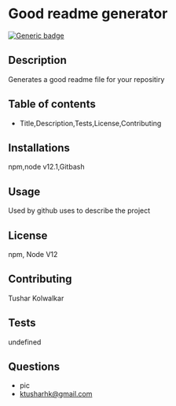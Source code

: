 
  
  # Good readme generator
  [![Generic badge](https://img.shields.io/badge/GoodReadme-Generator-green.svg)](https://github.com/tushark-bootcamp/a9-good-readme-generator)
  
  ## Description
  Generates a good readme file for your repositiry
  
  ## Table of contents
  * Title,Description,Tests,License,Contributing
  
  ## Installations
  npm,node v12.1,Gitbash

  ## Usage
  Used by github uses to describe the project

  ## License
  npm, Node V12

  ## Contributing
  Tushar Kolwalkar

  ## Tests
  undefined

  ## Questions
  * pic
  * ktusharhk@gmail.com
  